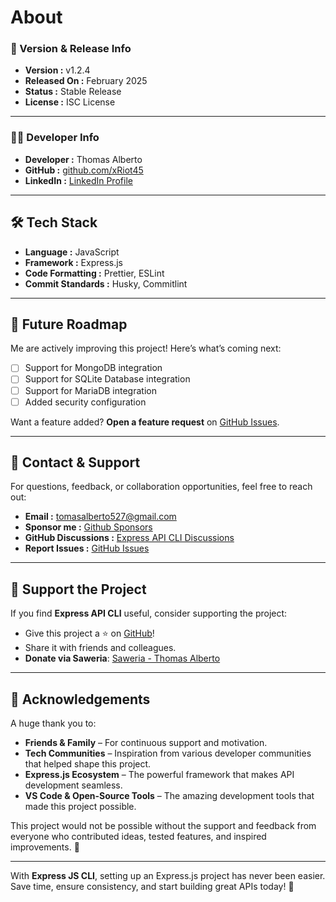 # About

### 🔹 Version & Release Info

- **Version :** v1.2.4
- **Released On :** February 2025
- **Status :** Stable Release
- **License :** ISC License

---

### 👨‍💻 Developer Info

- **Developer :** Thomas Alberto
- **GitHub :** [github.com/xRiot45](https://github.com/xRiot45)
- **LinkedIn :** [LinkedIn Profile](https://www.linkedin.com/in/thomasalberto)

---

## 🛠️ Tech Stack

- **Language :** JavaScript
- **Framework :** Express.js
- **Code Formatting :** Prettier, ESLint
- **Commit Standards :** Husky, Commitlint

---

## 🚀 Future Roadmap

Me are actively improving this project! Here’s what’s coming next:

- [ ] Support for MongoDB integration
- [ ] Support for SQLite Database integration
- [ ] Support for MariaDB integration
- [ ] Added security configuration

Want a feature added? **Open a feature request** on [GitHub Issues](https://github.com/xRiot45/express-api-cli/issues).

---

## 📧 Contact & Support

For questions, feedback, or collaboration opportunities, feel free to reach out:

- **Email :** tomasalberto527@gmail.com
- **Sponsor me :** [Github Sponsors](https://github.com/sponsors/xRiot45)
- **GitHub Discussions :** [Express API CLI Discussions](https://github.com/xRiot45/express-cli/discussions)
- **Report Issues :** [GitHub Issues](https://github.com/xRiot45/express-cli/issues)

---

## 💖 Support the Project

If you find **Express API CLI** useful, consider supporting the project:

- Give this project a ⭐ on [GitHub](https://github.com/xRiot45/express-cli)!
- Share it with friends and colleagues.
- **Donate via Saweria**: [Saweria - Thomas Alberto](https://saweria.co/thomasalberto)

---

## 🎉 Acknowledgements

A huge thank you to:

- **Friends & Family** – For continuous support and motivation.
- **Tech Communities** – Inspiration from various developer communities that helped shape this project.
- **Express.js Ecosystem** – The powerful framework that makes API development seamless.
- **VS Code & Open-Source Tools** – The amazing development tools that made this project possible.

This project would not be possible without the support and feedback from everyone who contributed ideas, tested features, and inspired improvements. 🚀

---

With **Express JS CLI**, setting up an Express.js project has never been easier.  
Save time, ensure consistency, and start building great APIs today! 🚀
